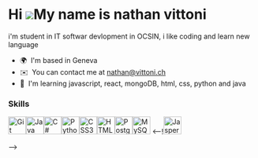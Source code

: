 Hi ![](https://user-images.githubusercontent.com/18350557/176309783-0785949b-9127-417c-8b55-ab5a4333674e.gif)My name is nathan vittoni
======================================================================================================================================

i'm student in IT softwar devlopment in OCSIN, i like coding and learn new language

* 🌍  I'm based in Geneva
* ✉️  You can contact me at [nathan@vittoni.ch](mailto:nathan@vittoni.ch)
* 🧠  I'm learning javascript, react, mongoDB, html, css, python and java

### Skills


<p align="left">
<a href="https://git-scm.com/" target="_blank" rel="noreferrer"><img src="https://raw.githubusercontent.com/danielcranney/readme-generator/main/public/icons/skills/git-colored.svg" width="36" height="36" alt="Git" /></a><a href="https://www.oracle.com/java/" target="_blank" rel="noreferrer"><img src="https://raw.githubusercontent.com/danielcranney/readme-generator/main/public/icons/skills/java-colored.svg" width="36" height="36" alt="Java" /></a><a href="https://docs.microsoft.com/en-us/dotnet/csharp/" target="_blank" rel="noreferrer"><img src="https://raw.githubusercontent.com/danielcranney/readme-generator/main/public/icons/skills/csharp-colored.svg" width="36" height="36" alt="C#" /></a><a href="https://www.python.org/" target="_blank" rel="noreferrer"><img src="https://raw.githubusercontent.com/danielcranney/readme-generator/main/public/icons/skills/python-colored.svg" width="36" height="36" alt="Python" /></a><a href="https://www.w3.org/TR/CSS/#css" target="_blank" rel="noreferrer"><img src="https://raw.githubusercontent.com/danielcranney/readme-generator/main/public/icons/skills/css3-colored.svg" width="36" height="36" alt="CSS3" /></a><a href="https://developer.mozilla.org/en-US/docs/Glossary/HTML5" target="_blank" rel="noreferrer"><img src="https://raw.githubusercontent.com/danielcranney/readme-generator/main/public/icons/skills/html5-colored.svg" width="36" height="36" alt="HTML5" /></a><a href="https://www.postgresql.org/" target="_blank" rel="noreferrer"><img src="https://raw.githubusercontent.com/danielcranney/readme-generator/main/public/icons/skills/postgresql-colored.svg" width="36" height="36" alt="PostgreSQL" /></a><a href="https://www.mysql.com/" target="_blank" rel="noreferrer"><img src="https://raw.githubusercontent.com/danielcranney/readme-generator/main/public/icons/skills/mysql-colored.svg" width="36" height="36" alt="MySQL" /></a>
  <--!<a href="https://www.jaspersoft.com/" target="_blank" rel="noreferrer"><img src="https://www.google.com/search?sca_esv=04037f73e2d082db&sxsrf=ACQVn08Z95C__LfUCnMT-jhAMAc9f1-QdA:1709629062510&q=logo+jasper+report&tbm=isch&source=lnms&sa=X&ved=2ahUKEwjwst_H4NyEAxV_iv0HHQoPDMgQ0pQJegQIFhAB&biw=1920&bih=959&dpr=1#imgrc=NwLvJLUDZjAKFM" width="36" height="36" alt="JasperReport" /></a>
</p>-->
